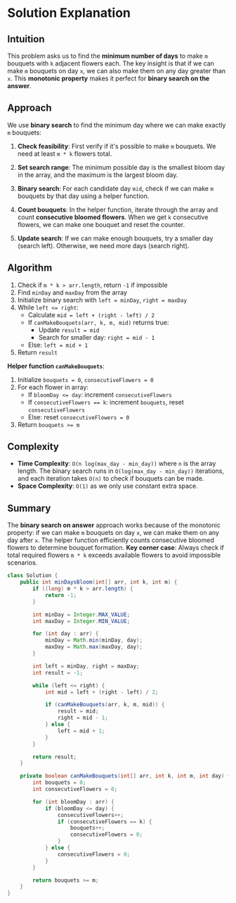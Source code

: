 
# Solution Explanation

## Intuition
This problem asks us to find the **minimum number of days** to make `m` bouquets with `k` adjacent flowers each. The key insight is that if we can make `m` bouquets on day `x`, we can also make them on any day greater than `x`. This **monotonic property** makes it perfect for **binary search on the answer**.

## Approach
We use **binary search** to find the minimum day where we can make exactly `m` bouquets:

1. **Check feasibility**: First verify if it's possible to make `m` bouquets. We need at least `m * k` flowers total.

2. **Set search range**: The minimum possible day is the smallest bloom day in the array, and the maximum is the largest bloom day.

3. **Binary search**: For each candidate day `mid`, check if we can make `m` bouquets by that day using a helper function.

4. **Count bouquets**: In the helper function, iterate through the array and count **consecutive bloomed flowers**. When we get `k` consecutive flowers, we can make one bouquet and reset the counter.

5. **Update search**: If we can make enough bouquets, try a smaller day (search left). Otherwise, we need more days (search right).

## Algorithm
1. Check if `m * k > arr.length`, return `-1` if impossible
2. Find `minDay` and `maxDay` from the array
3. Initialize binary search with `left = minDay`, `right = maxDay`
4. While `left <= right`:
   - Calculate `mid = left + (right - left) / 2`
   - If `canMakeBouquets(arr, k, m, mid)` returns true:
     - Update `result = mid`
     - Search for smaller day: `right = mid - 1`
   - Else: `left = mid + 1`
5. Return `result`

**Helper function `canMakeBouquets`**:
1. Initialize `bouquets = 0`, `consecutiveFlowers = 0`
2. For each flower in array:
   - If `bloomDay <= day`: increment `consecutiveFlowers`
   - If `consecutiveFlowers == k`: increment `bouquets`, reset `consecutiveFlowers`
   - Else: reset `consecutiveFlowers = 0`
3. Return `bouquets >= m`

## Complexity
- **Time Complexity**: `O(n log(max_day - min_day))` where `n` is the array length. The binary search runs in `O(log(max_day - min_day))` iterations, and each iteration takes `O(n)` to check if bouquets can be made.
- **Space Complexity**: `O(1)` as we only use constant extra space.

## Summary
The **binary search on answer** approach works because of the monotonic property: if we can make `m` bouquets on day `x`, we can make them on any day after `x`. The helper function efficiently counts consecutive bloomed flowers to determine bouquet formation. **Key corner case**: Always check if total required flowers `m * k` exceeds available flowers to avoid impossible scenarios.
```java
class Solution {
    public int minDaysBloom(int[] arr, int k, int m) {
        if ((long) m * k > arr.length) {
            return -1;
        }

        int minDay = Integer.MAX_VALUE;
        int maxDay = Integer.MIN_VALUE;

        for (int day : arr) {
            minDay = Math.min(minDay, day);
            maxDay = Math.max(maxDay, day);
        }

        int left = minDay, right = maxDay;
        int result = -1;

        while (left <= right) {
            int mid = left + (right - left) / 2;

            if (canMakeBouquets(arr, k, m, mid)) {
                result = mid;
                right = mid - 1;
            } else {
                left = mid + 1;
            }
        }

        return result;
    }

    private boolean canMakeBouquets(int[] arr, int k, int m, int day) {
        int bouquets = 0;
        int consecutiveFlowers = 0;

        for (int bloomDay : arr) {
            if (bloomDay <= day) {
                consecutiveFlowers++;
                if (consecutiveFlowers == k) {
                    bouquets++;
                    consecutiveFlowers = 0;
                }
            } else {
                consecutiveFlowers = 0;
            }
        }

        return bouquets >= m;
    }
}
```
